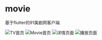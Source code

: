 # movie

基于flutter的91美剧网客户端

![TV首页](imgs/Screenshot_20191026-182558.jpg)
![Movie首页](imgs/Screenshot_20191026-182604.jpg)
![详情页面](imgs/Screenshot_20191026-182609.jpg)
![播放页面](imgs/Screenshot_20191026-182622.jpg)